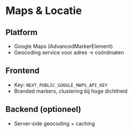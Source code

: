# Maps & Locatie

## Platform
- Google Maps (AdvancedMarkerElement)
- Geocoding service voor adres → coördinaten

## Frontend
- Key: `NEXT_PUBLIC_GOOGLE_MAPS_API_KEY`
- Branded markers, clustering bij hoge dichtheid

## Backend (optioneel)
- Server‑side geocoding + caching
